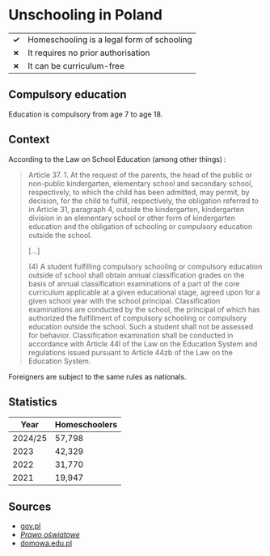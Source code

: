 # Unschooling in Poland

|       |                                            |
| ----- | ------------------------------------------ |
| **✓** | Homeschooling is a legal form of schooling |
| **✗** | It requires no prior authorisation         |
| **✗** | It can be curriculum-free                  |

## Compulsory education

Education is compulsory from age 7 to age 18.

## Context

According to the Law on School Education (among other things) :

> Article 37. 1. At the request of the parents, the head of the public or non-public kindergarten,
> elementary school and secondary school, respectively, to which the child has been admitted, may permit, by decision, for the child to fulfill,
> respectively, the obligation referred to in Article 31, paragraph 4, outside the kindergarten,
> kindergarten division in an elementary school or other form of kindergarten education and the obligation of schooling
> or compulsory education outside the school.
>
> […]
>
> (4) A student fulfilling compulsory schooling or compulsory education outside of school shall obtain annual classification grades
> on the basis of annual classification examinations of a part of the core curriculum applicable at a given educational stage,
> agreed upon for a given school year with the school principal. Classification examinations are conducted by the school,
> the principal of which has authorized the fulfillment of compulsory schooling or compulsory education outside the school.
> Such a student shall not be assessed for behavior. Classification examination shall be conducted in accordance with Article 44l
> of the Law on the Education System and regulations issued pursuant to Article 44zb of the Law on the Education System.

Foreigners are subject to the same rules as nationals.

## Statistics

| Year    | Homeschoolers |
| ------- | ------------- |
| 2024/25 | 57,798        |
| 2023    | 42,329        |
| 2022    | 31,770        |
| 2021    | 19,947        |

## Sources

- [gov.pl](https://www.gov.pl/web/udsc-en/school-education)
- [_Prawo oświatowe_](https://www.ilo.org/dyn/natlex/docs/ELECTRONIC/105967/129708/F-1005947424/D20170059.pdf)
- [domowa.edu.pl](https://domowa.edu.pl/raport-ed-2023/)
